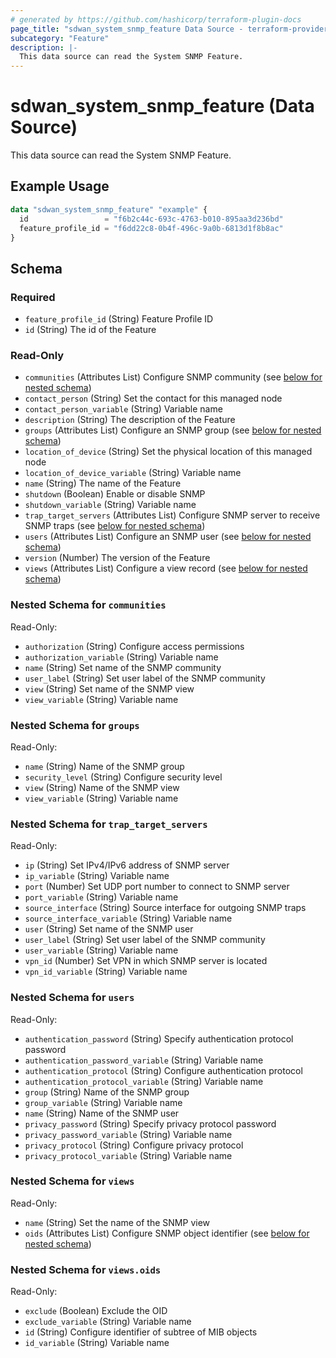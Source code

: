 ```yaml
---
# generated by https://github.com/hashicorp/terraform-plugin-docs
page_title: "sdwan_system_snmp_feature Data Source - terraform-provider-sdwan"
subcategory: "Feature"
description: |-
  This data source can read the System SNMP Feature.
---
```


# sdwan_system_snmp_feature (Data Source)

This data source can read the System SNMP Feature.

## Example Usage

```terraform
data "sdwan_system_snmp_feature" "example" {
  id                 = "f6b2c44c-693c-4763-b010-895aa3d236bd"
  feature_profile_id = "f6dd22c8-0b4f-496c-9a0b-6813d1f8b8ac"
}
```

<!-- schema generated by tfplugindocs -->
## Schema

### Required

- `feature_profile_id` (String) Feature Profile ID
- `id` (String) The id of the Feature

### Read-Only

- `communities` (Attributes List) Configure SNMP community (see [below for nested schema](#nestedatt--communities))
- `contact_person` (String) Set the contact for this managed node
- `contact_person_variable` (String) Variable name
- `description` (String) The description of the Feature
- `groups` (Attributes List) Configure an SNMP group (see [below for nested schema](#nestedatt--groups))
- `location_of_device` (String) Set the physical location of this managed node
- `location_of_device_variable` (String) Variable name
- `name` (String) The name of the Feature
- `shutdown` (Boolean) Enable or disable SNMP
- `shutdown_variable` (String) Variable name
- `trap_target_servers` (Attributes List) Configure SNMP server to receive SNMP traps (see [below for nested schema](#nestedatt--trap_target_servers))
- `users` (Attributes List) Configure an SNMP user (see [below for nested schema](#nestedatt--users))
- `version` (Number) The version of the Feature
- `views` (Attributes List) Configure a view record (see [below for nested schema](#nestedatt--views))

<a id="nestedatt--communities"></a>
### Nested Schema for `communities`

Read-Only:

- `authorization` (String) Configure access permissions
- `authorization_variable` (String) Variable name
- `name` (String) Set name of the SNMP community
- `user_label` (String) Set user label of the SNMP community
- `view` (String) Set name of the SNMP view
- `view_variable` (String) Variable name


<a id="nestedatt--groups"></a>
### Nested Schema for `groups`

Read-Only:

- `name` (String) Name of the SNMP group
- `security_level` (String) Configure security level
- `view` (String) Name of the SNMP view
- `view_variable` (String) Variable name


<a id="nestedatt--trap_target_servers"></a>
### Nested Schema for `trap_target_servers`

Read-Only:

- `ip` (String) Set IPv4/IPv6 address of SNMP server
- `ip_variable` (String) Variable name
- `port` (Number) Set UDP port number to connect to SNMP server
- `port_variable` (String) Variable name
- `source_interface` (String) Source interface for outgoing SNMP traps
- `source_interface_variable` (String) Variable name
- `user` (String) Set name of the SNMP user
- `user_label` (String) Set user label of the SNMP community
- `user_variable` (String) Variable name
- `vpn_id` (Number) Set VPN in which SNMP server is located
- `vpn_id_variable` (String) Variable name


<a id="nestedatt--users"></a>
### Nested Schema for `users`

Read-Only:

- `authentication_password` (String) Specify authentication protocol password
- `authentication_password_variable` (String) Variable name
- `authentication_protocol` (String) Configure authentication protocol
- `authentication_protocol_variable` (String) Variable name
- `group` (String) Name of the SNMP group
- `group_variable` (String) Variable name
- `name` (String) Name of the SNMP user
- `privacy_password` (String) Specify privacy protocol password
- `privacy_password_variable` (String) Variable name
- `privacy_protocol` (String) Configure privacy protocol
- `privacy_protocol_variable` (String) Variable name


<a id="nestedatt--views"></a>
### Nested Schema for `views`

Read-Only:

- `name` (String) Set the name of the SNMP view
- `oids` (Attributes List) Configure SNMP object identifier (see [below for nested schema](#nestedatt--views--oids))

<a id="nestedatt--views--oids"></a>
### Nested Schema for `views.oids`

Read-Only:

- `exclude` (Boolean) Exclude the OID
- `exclude_variable` (String) Variable name
- `id` (String) Configure identifier of subtree of MIB objects
- `id_variable` (String) Variable name
